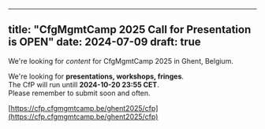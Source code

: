  ---
title: "CfgMgmtCamp 2025 Call for Presentation is OPEN"
date: 2024-07-09
draft: true
---

We're looking for _content_ for CfgMgmtCamp 2025 in Ghent, Belgium.

We're looking for __presentations, workshops, fringes__.  
The CfP will run untill __2024-10-20 23:55 CET__.  
Please remember to submit soon and often.  

[https://cfp.cfgmgmtcamp.be/ghent2025/cfp](https://cfp.cfgmgmtcamp.be/ghent2025/cfp)
